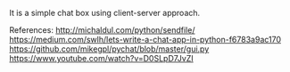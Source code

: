 It is a simple chat box using client-server approach.

References:
http://michaldul.com/python/sendfile/
https://medium.com/swlh/lets-write-a-chat-app-in-python-f6783a9ac170
https://github.com/mikegpl/pychat/blob/master/gui.py
https://www.youtube.com/watch?v=D0SLpD7JvZI
